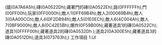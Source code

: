 (牆(0A7A6A5h);磚(0A0522Dh);藏著門的磚(0A0522Eh);路(0FFFFFFh);門(00FF00h);玩家(0FF0000h);敵人1(0FF69B4h);敵人2(00069B4h);敵人3(0AA00CCh);敵人4(0F2DB94h);敵人5(01E0ECh);敵人6(4C004Ah);敵人7(0BF9000h);敵人8(0C42E5Bh);爆炸(0F59B00h);藏著道具1的磚(0A0522Ch);道具1(0FFFF00h);藏著道具2的磚(0A0532Dh );道具2(0A300E5h);藏著道具3的磚(0A0512Dh);道具3(073763h);)
工作項目
1.UI

